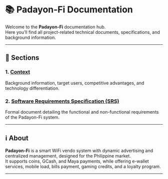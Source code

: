 # 📚 Padayon-Fi Documentation

Welcome to the **Padayon-Fi** documentation hub.  
Here you’ll find all project-related technical documents, specifications, and background information.

---

## 📂 Sections

### 1. [Context](context/padayon_fi_context.md)
Background information, target users, competitive advantages, and technology differentiation.

### 2. [Software Requirements Specification (SRS)](srs/padayon_fi_srs.md)
Formal document detailing the functional and non-functional requirements of the Padayon-Fi system.

---

## ℹ️ About
**Padayon-Fi** is a smart WiFi vendo system with dynamic advertising and centralized management, designed for the Philippine market.  
It supports coins, GCash, and Maya payments, while offering e-wallet services, mobile load, bills payment, gaming credits, and a loyalty program.

---
